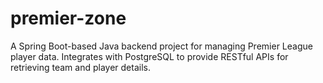 # premier-zone
A Spring Boot-based Java backend project for managing Premier League player data. Integrates with PostgreSQL to provide RESTful APIs for retrieving team and player details.
